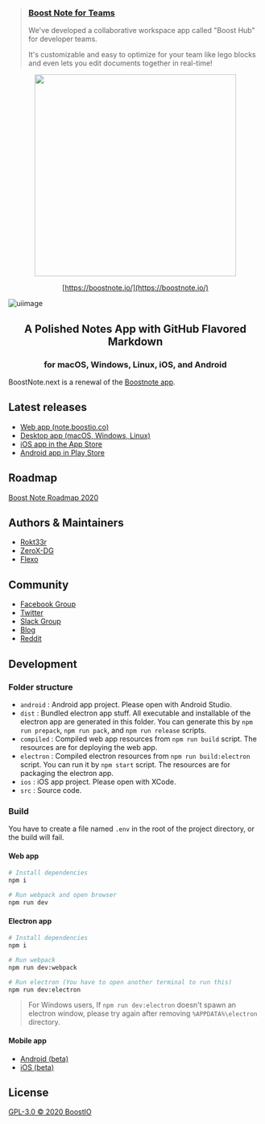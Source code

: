 > ### [Boost Note for Teams](https://boosthub.io/)
>
> We've developed a collaborative workspace app called "Boost Hub" for developer teams.
>
> It's customizable and easy to optimize for your team like lego blocks and even lets you edit documents together in real-time!

<div align="center">
  <img src="static/logo_with_text_teal.svg" width="400">

[https://boostnote.io/](https://boostnote.io/)

</div>

![uiimage](./static/img_ui.svg)

<h2 align='center'>A Polished Notes App with GitHub Flavored Markdown</h2>
<h3 align="center">for macOS, Windows, Linux, iOS, and Android</h3>

BoostNote.next is a renewal of the [Boostnote app](https://github.com/BoostIO/Boostnote).

## Latest releases

- [Web app (note.boostio.co)](https://note.boostio.co)
- [Desktop app (macOS, Windows, Linux)](https://github.com/BoostIO/BoostNote.next/releases/latest)
- [iOS app in the App Store](https://apps.apple.com/us/app/boostnote-mobile/id1498182749)
- [Android app in Play Store](https://play.google.com/store/apps/details?id=com.boostio.boostnote)

## Roadmap

[Boost Note Roadmap 2020](https://github.com/BoostIO/BoostNote.next/projects/3)

## Authors & Maintainers

- [Rokt33r](https://github.com/rokt33r)
- [ZeroX-DG](https://github.com/ZeroX-DG)
- [Flexo](https://github.com/Flexo013)

## Community

- [Facebook Group](https://www.facebook.com/groups/boostnote/)
- [Twitter](https://twitter.com/boostnoteapp)
- [Slack Group](https://join.slack.com/t/boostnote-group/shared_invite/zt-cun7pas3-WwkaezxHBB1lCbUHrwQLXw)
- [Blog](https://medium.com/boostnote)
- [Reddit](https://www.reddit.com/r/Boostnote/)

## Development

### Folder structure

- `android` : Android app project. Please open with Android Studio.
- `dist` : Bundled electron app stuff. All executable and installable of the electron app are generated in this folder. You can generate this by `npm run prepack`, `npm run pack`, and `npm run release` scripts.
- `compiled` : Compiled web app resources from `npm run build` script. The resources are for deploying the web app.
- `electron` : Compiled electron resources from `npm run build:electron` script. You can run it by `npm start` script. The resources are for packaging the electron app.
- `ios` : iOS app project. Please open with XCode.
- `src` : Source code.

### Build

You have to create a file named `.env` in the root of the project directory, or the build will fail.

#### Web app

```sh
# Install dependencies
npm i

# Run webpack and open browser
npm run dev
```

#### Electron app

```sh
# Install dependencies
npm i

# Run webpack
npm run dev:webpack

# Run electron (You have to open another terminal to run this)
npm run dev:electron
```

> For Windows users, If `npm run dev:electron` doesn't spawn an electron window, please try again after removing `%APPDATA%\electron` directory.

#### Mobile app

- [Android (beta)](https://play.google.com/store/apps/details?id=com.boostio.boostnote)
- [iOS (beta)](https://apps.apple.com/us/app/boostnote-mobile/id1498182749)

## License

[GPL-3.0 © 2020 BoostIO](./LICENSE.md)
